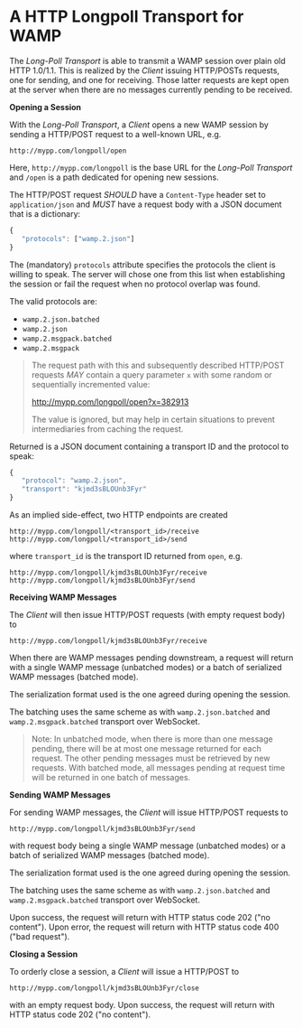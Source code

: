 # A HTTP Longpoll Transport for WAMP

The *Long-Poll Transport* is able to transmit a WAMP session over plain old HTTP 1.0/1.1. This is realized by the *Client* issuing HTTP/POSTs requests, one for sending, and one for receiving. Those latter requests are kept open at the server when there are no messages currently pending to be received.

**Opening a Session**

With the *Long-Poll Transport*, a *Client* opens a new WAMP session by sending a HTTP/POST request to a well-known URL, e.g.

    http://mypp.com/longpoll/open

Here, `http://mypp.com/longpoll` is the base URL for the *Long-Poll Transport* and `/open` is a path dedicated for opening new sessions.

The HTTP/POST request *SHOULD* have a `Content-Type` header set to `application/json` and *MUST* have a request body with a JSON document that is a dictionary:

```javascript
{
   "protocols": ["wamp.2.json"]
}
```

The (mandatory) `protocols` attribute specifies the protocols the client is willing to speak. The server will chose one from this list when establishing the session or fail the request when no protocol overlap was found.

The valid protocols are:

 * `wamp.2.json.batched`
 * `wamp.2.json`
 * `wamp.2.msgpack.batched`
 * `wamp.2.msgpack`

> The request path with this and subsequently described HTTP/POST requests *MAY* contain a query parameter `x` with some random or sequentially incremented value:
>
>   http://mypp.com/longpoll/open?x=382913
>
> The value is ignored, but may help in certain situations to prevent intermediaries from caching the request.
>

Returned is a JSON document containing a transport ID and the protocol to speak:

```javascript
{
   "protocol": "wamp.2.json",
   "transport": "kjmd3sBLOUnb3Fyr"
}
```

As an implied side-effect, two HTTP endpoints are created

    http://mypp.com/longpoll/<transport_id>/receive
    http://mypp.com/longpoll/<transport_id>/send

where `transport_id` is the transport ID returned from `open`, e.g.

    http://mypp.com/longpoll/kjmd3sBLOUnb3Fyr/receive
    http://mypp.com/longpoll/kjmd3sBLOUnb3Fyr/send


**Receiving WAMP Messages**

The *Client* will then issue HTTP/POST requests (with empty request body) to

    http://mypp.com/longpoll/kjmd3sBLOUnb3Fyr/receive

When there are WAMP messages pending downstream, a request will return with a single WAMP message (unbatched modes) or a batch of serialized WAMP messages (batched mode).

The serialization format used is the one agreed during opening the session.

The batching uses the same scheme as with `wamp.2.json.batched` and `wamp.2.msgpack.batched` transport over WebSocket.

> Note: In unbatched mode, when there is more than one message pending, there will be at most one message returned for each request. The other pending messages must be retrieved by new requests. With batched mode, all messages pending at request time will be returned in one batch of messages.
>

**Sending WAMP Messages**

For sending WAMP messages, the *Client* will issue HTTP/POST requests to

    http://mypp.com/longpoll/kjmd3sBLOUnb3Fyr/send

with request body being a single WAMP message (unbatched modes) or a batch of serialized WAMP messages (batched mode).

The serialization format used is the one agreed during opening the session.

The batching uses the same scheme as with `wamp.2.json.batched` and `wamp.2.msgpack.batched` transport over WebSocket.

Upon success, the request will return with HTTP status code 202 ("no content"). Upon error, the request will return with HTTP status code 400 ("bad request").


**Closing a Session**

To orderly close a session, a *Client* will issue a HTTP/POST to

    http://mypp.com/longpoll/kjmd3sBLOUnb3Fyr/close

with an empty request body. Upon success, the request will return with HTTP status code 202 ("no content").
